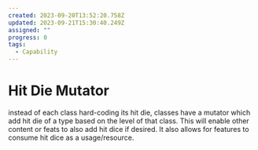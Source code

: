 ```yaml
---
created: 2023-09-20T13:52:20.758Z
updated: 2023-09-21T15:30:40.249Z
assigned: ""
progress: 0
tags:
  - Capability
---
```


# Hit Die Mutator

instead of each class hard-coding its hit die, classes have a mutator which add hit die of a type based on the level of that class. This will enable other content or feats to also add hit dice if desired. It also allows for features to consume hit dice as a usage/resource.
